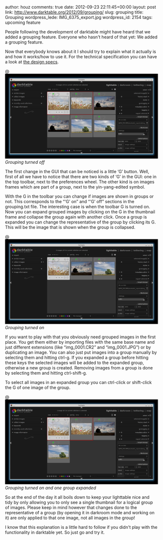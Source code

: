 author: houz
comments: true
date: 2012-09-23 22:11:45+00:00
layout: post
link: http://www.darktable.org/2012/09/grouping/
slug: grouping
title: Grouping
wordpress_lede: IMG_6375_export.jpg
wordpress_id: 2154
tags: upcoming feature

People following the development of darktable might have heard that we added a grouping feature. Everyone who hasn't heard of that yet: We added a grouping feature.

Now that everybody knows about it I should try to explain what it actually is and how it works/how to use it. For the technical specification you can have a look at [the design specs](https://github.com/darktable-org/darktable/blob/master/doc/grouping.txt).

@![Grouping turned off](grouping_off.jpg)
<br/>*Grouping turned off*

The first change in the GUI that can be noticed is a little ‘G’ button. Well, first of all we have to notice that there are two kinds of ‘G’ in the GUI: one in the top toolbar, next to the preferences wheel. The other kind is on images frames which are part of a group, next to the yin-yang-edited symbol.

With the G in the toolbar you can change if images are shown in groups or not. This corresponds to the “‘G’ on” and “‘G’ off” sections in the grouping.txt file. The interesting case is when the toolbar G is turned on. Now you can expand grouped images by clicking on the G in the thumbnail frame and collapse the group again with another click. Once a group is expanded you can change the representative of the group by clicking its G. This will be the image that is shown when the group is collapsed.

@![Grouping turned on](grouping_on.jpg)
<br/>*Grouping turned on*

If you want to play with that you obviously need grouped images in the first place. You get them either by importing files with the same base name and just
different extensions (like “img_0001.CR2” and “img_0001.JPG”) or by duplicating an image. You can also just put images into a group manually by selecting them
and hitting ctrl-g. If you expanded a group before hitting these keys the selected images will be added to the expanded group, otherwise a new group is
created. Removing images from a group is done by selecting them and hitting ctrl-shift-g.

To select all images in an expanded group you can ctrl-click or shift-click the G of one image of the group.

@![Grouping turned on and one group expanded](group_expanded.jpg)
<br/>*Grouping turned on and one group expanded*

So at the end of the day it all boils down to keep your lighttable nice and tidy by only allowing you to only see a single thumbnail for a logical group of images. Please keep in mind however that changes done to the representative of a group (by opening it in darkroom mode and working on it) are only applied to that one image, not all images in the group!

I know that this explanation is a little hard to follow if you didn't play with the functionality in darktable yet. So just go and try it.
